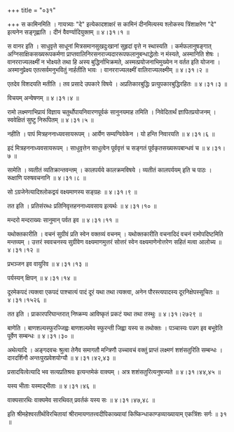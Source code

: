 +++
title = "०३१"

+++
स कामिनमिति । गायत्र्याः "दे" इत्येकादशाक्षरं स कामिनं दीनमित्यस्य श्लोकस्य त्रिंशाक्षरेण "दे" इत्यनेन सङ्गृह्णाति । दीनं वैवर्ण्यादियुक्तम्  ॥  ४।३१।१  ॥   

  

स वानर इति । साधुवृत्ते साधूनां मित्रसमानसुखदुःखानां सुहृदां वृत्ते न स्थास्यति । कर्मफलानुषङ्गात् अग्निसाक्षिकसख्यरूपकर्मणा प्राप्तवालिनिरसनराज्यदाररूपफलानुबन्धाद्धेतोः न मंस्यते, अस्मानिति शेषः । वानरराज्यलक्ष्मीं न भोक्ष्यते तथा हि अस्य बुद्धिर्नाभिक्रमते, अस्मत्प्रयोजनाभिमुख्येन न वर्तत इति योजना । अस्मानुप्रेक्ष्य एतत्सर्वमनुभवितुं नार्हतीति भावः । वानरराज्यलक्ष्मीं वालिराज्यलक्ष्मीम्  ॥  ४।३१।२  ॥   

  

एतदेव विशदयति मतीति । तव प्रसादे उपकारे विषये । अप्रतिकारबुद्धिः प्रत्युपकारबुद्धिरहितः  ॥  ४।३१।३  ॥   

  

विचयम् अन्वेषणम्  ॥  ४।३१।४  ॥   

  

रामो लक्ष्मणाभिप्रायं विज्ञाय चतुर्थोपायनिवारणपूर्वकं सानुनयमाह तमिति । निवेदितार्थं ज्ञापितप्रयोजनम् । स्ववेक्षितं सुष्टु निरूपितम्  ॥  ४।३१।५  ॥   

  

नहीति । पापं मित्रहननाध्यवसायरूपम् । आर्येण सम्यग्विवेकेन । यो हन्ति निवारयति  ॥  ४।३१।६  ॥   

  

इदं मित्रहननाध्यवसायरूपम् । साधुवृत्तेन साधुत्वेन पूर्ववृत्तं च सङ्गतं पूर्वकृतसख्यरूपबान्धवं च  ॥  ४।३१।७  ॥   

  

सामेति । व्यतीतं व्यतिक्रान्तवन्तम् । कालपर्यये कालक्रमविषये । व्यतीतं कालपर्ययम् इति च पाठः । रूक्षाणि परुषवचनानि  ॥  ४।३१।८  ॥   

  

सो ऽग्रजेनेत्यादिश्लोकद्वयं वक्ष्यमाणस्य सङ्ग्रहः  ॥  ४।३१।९  ॥   

  

तत इति । प्रतिसंरब्धः प्रतिनिवृत्तहननाध्यवसाय इत्यर्थः  ॥  ४।३१।१०  ॥   

  

मन्दरो मन्दराख्यः सानुमान् पर्वत इव  ॥  ४।३१।११  ॥   

  

यथोक्तकारीति । वचनं सुग्रीवं प्रति स्वेन वक्तव्यं वचनम् । यथोक्तकारीति वचनादिदं वचनं रामोपदिष्टमिति मन्तव्यम् । उत्तरं स्ववचनस्य सुग्रीवेण वक्ष्यमाणमुत्तरं सोत्तरं स्वेन वक्ष्यमाणेनोत्तरेण सहितं मत्वा आलोच्य  ॥  ४।३१।१२  ॥   

  

प्रभञ्जन इव वायुरिव  ॥  ४।३१।१३  ॥   

  

पर्यस्यन् क्षिपन्  ॥  ४।३१।१४  ॥   

  

दूरमेकपदं त्यक्त्वा एकपदं पाश्चात्यं पादं दूरं यथा तथा त्यक्त्वा, अनेन पौरस्त्यपादस्य दूरनिक्षेपस्सूचितः  ॥  ४।३१।१५२६  ॥   

  

तत इति । प्राकारपरिघान्तरात् निष्क्रम्य आविष्कृतं प्रकटं यथा तथा तस्थुः  ॥  ४।३१।२७२९  ॥   

  

बाणेति । बाणशल्यस्फुरज्जिह्वः बाणशल्यमेव स्फुरन्ती जिह्वा यस्य स तथोक्तः । पञ्चास्यः पन्नग इव बभूवेति पूर्वेण सम्बन्धः  ॥  ४।३१।३०  ॥   

  

अथेत्यादि । अङ्गदवचः श्रुत्वा तेनैव समागतौ मन्त्रिणौ उच्चावचं वक्तुं प्राप्तं लक्ष्मणं शशंसतुरिति सम्बन्धः । दारदर्शिनौ अन्तःपुरप्रवेशयोग्यौ  ॥  ४।३१।४२,४३  ॥   

  

प्रसादयित्वेत्यादि भव सत्यप्रतिश्रवः इत्यन्तमेकं वाक्यम् । अत्र शशंसतुरित्यनुषज्यते  ॥  ४।३१।४४,४५  ॥   

  

यस्य भीताः यस्माद्भीताः  ॥  ४।३१।४६  ॥   

  

वाक्यसारथिः वाक्यमेव सारथिवत् प्रवर्तकं यस्य सः  ॥  ४।३१।४७,४८  ॥   

  

इति श्रीमहेश्वरतीर्थविरचितायां श्रीरामायणतत्त्वदीपिकाख्यायां किष्किन्धाकाण्डव्याख्यायाम् एकत्रिंशः सर्गः  ॥  ३१  ॥   

  

